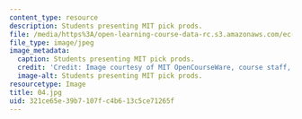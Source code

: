 ```yaml
---
content_type: resource
description: Students presenting MIT pick prods.
file: /media/https%3A/open-learning-course-data-rc.s3.amazonaws.com/ec-s06-design-for-demining-spring-2007/321ce65e39b7107fc4b613c5ce71265f_04.jpg
file_type: image/jpeg
image_metadata:
  caption: Students presenting MIT pick prods.
  credit: 'Credit: Image courtesy of MIT OpenCourseWare, course staff, and students.'
  image-alt: Students presenting MIT pick prods.
resourcetype: Image
title: 04.jpg
uid: 321ce65e-39b7-107f-c4b6-13c5ce71265f
---
```

